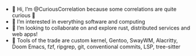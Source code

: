 - 👋 Hi, I’m @CuriousCorrelation because some correlations are quite curious 🤔
- 👀 I’m interested in everything software and computing
- 💞️ I’m looking to collaborate on and explore rust, distributed services and web apps!
- 🧰 Tools of the trade are custom kernel, Gentoo, SwayWM, Alacritty, Doom Emacs, fzf, ripgrep, git, conventional commits, LSP, tree-sitter
<!---
CuriousCorrelation/CuriousCorrelation is a ✨ special ✨ repository because its `README.md` (this file) appears on your GitHub profile.
You can click the Preview link to take a look at your changes.
--->
